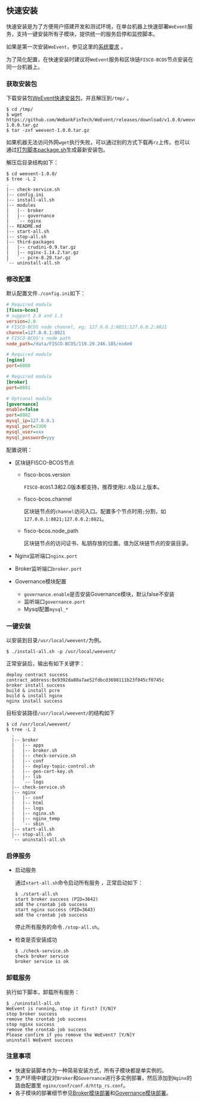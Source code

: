## 快速安装

快速安装是为了方便用户搭建开发和测试环境，在单台机器上快速部署`WeEvent`服务，支持一键安装所有子模块，提供统一的服务启停和监控脚本。

如果是第一次安装`WeEvent`，参见这里的[系统要求](./environment.html) 。

为了简化配置，在快速安装时建议将`WeEvent`服务和区块链`FISCO-BCOS`节点安装在同一台机器上。

### 获取安装包

下载安装包[WeEvent快速安装包](https://github.com/WeBankFinTech/WeEvent/releases/download/v1.0.0/weevent-1.0.0.tar.gz)，并且解压到`/tmp/` 。

```shell
$ cd /tmp/
$ wget https://github.com/WeBankFinTech/WeEvent/releases/download/v1.0.0/weevent-1.0.0.tar.gz
$ tar -zxf weevent-1.0.0.tar.gz
```

如果机器无法访问外网`wget`执行失败，可以通过别的方式下载再`rz`上传。也可以通过[打包脚本package.sh](https://github.com/WeBankFinTech/WeEvent/blob/master/weevent-build/package.sh)生成最新安装包。

解压后目录结构如下：

```
$ cd weevent-1.0.0/ 
$ tree -L 2
.
|-- check-service.sh
|-- config.ini
|-- install-all.sh
|-- modules
|   |-- broker
|   |-- governance
|   `-- nginx
|-- README.md
|-- start-all.sh
|-- stop-all.sh
|-- third-packages
|   |-- crudini-0.9.tar.gz
|   |-- nginx-1.14.2.tar.gz
|   `-- pcre-8.20.tar.gz
`-- uninstall-all.sh
```
### 修改配置

默认配置文件`./config.ini`如下：

```ini
# Required module
[fisco-bcos]
# support 2.0 and 1.3
version=2.0
# FISCO-BCOS node channel, eg: 127.0.0.1:8821;127.0.0.2:8821
channel=127.0.0.1:8821
# FISCO-BCOS's node path
node_path=/data/FISCO-BCOS/119.29.246.185/node0

# Required module
[nginx]
port=8080

# Required module
[broker]
port=8081

# Optional module
[governance]
enable=false
port=8082
mysql_ip=127.0.0.1
mysql_port=3306
mysql_user=xxx
mysql_password=yyy
```

配置说明：  

- 区块链FISCO-BCOS节点

  - fisco-bcos.version

    `FISCO-BCOS`1.3和2.0版本都支持，推荐使用`2.0`及以上版本。


  - fisco-bcos.channel

    区块链节点的`channel`访问入口。配置多个节点时用`;`分割，如`127.0.0.1:8821;127.0.0.2:8821`。

  - fisco-bcos.node_path

    区块链节点的访问证书、私钥存放的位置。值为区块链节点的安装目录。

- Nginx监听端口`nginx.port`

- Broker监听端口`broker.port`

- Governance模块配置

  - `governance.enable`是否安装Governance模块，默认false不安装
  - 监听端口`governance.port`
  - Mysql配置`mysql_*`

### 一键安装

以安装到目录`/usr/local/weevent/`为例。

```shell
$ ./install-all.sh -p /usr/local/weevent/
```

正常安装后，输出有如下关键字：

```
deploy contract success
contract_address:0x9392da80a7ae52fdbcd3698111b23f045cf0745c
broker install success
build & install pcre
build & install nginx
nginx install success
```

目标安装路径`/usr/local/weevent/`的结构如下

```
$ cd /usr/local/weevent/
$ tree -L 2
  .
  |-- broker					    
  |   |-- apps
  |   |-- broker.sh
  |   |-- check-service.sh
  |   |-- conf
  |   |-- deploy-topic-control.sh
  |   |-- gen-cert-key.sh
  |   |-- lib  
  |   `-- logs
  |-- check-service.sh				
  |-- nginx					    	
  |   |-- conf
  |   |-- html
  |   |-- logs
  |   |-- nginx.sh
  |   |-- nginx_temp
  |   `-- sbin   
  |-- start-all.sh					
  |-- stop-all.sh				    
  `-- uninstall-all.sh				
```
### 启停服务

- 启动服务

  通过`start-all.sh`命令启动所有服务 ，正常启动如下：

  ```shell
  $ ./start-all.sh
  start broker success (PID=3642)
  add the crontab job success
  start nginx success (PID=3643)
  add the crontab job success
  ```

  停止所有服务的命令`./stop-all.sh`。

- 检查是否安装成功

  ```shell
  $ ./check-service.sh
  check broker service 
  broker service is ok
  ```

### 卸载服务

执行如下脚本，卸载所有服务：

  ```shell
$ ./uninstall-all.sh
WeEvent is running, stop it first? [Y/N]Y
stop broker success
remove the crontab job success
stop nginx success
remove the crontab job success
Please confirm if you remove the WeEvent? [Y/N]Y
uninstall WeEvent success 
  ```

### 注意事项

- 快速安装脚本作为一种简易安装方式，所有子模块都是单实例的。  
- 生产环境中建议对`Broker`和`Governance`进行多实例部署，然后添加到`Nginx`的路由配置里 `nginx/conf/conf.d/http_rs.conf`。  
- 各子模块的部署细节参见[Broker模块部署](./module/broker.html)和[Governance模块部署](./module/governance.html)。

